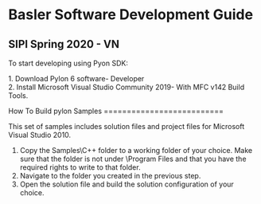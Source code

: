 <h1>Basler Software Development Guide</h1>
<h2>SIPI Spring 2020 - VN</h2>

<p>To start developing using Pyon SDK:</p>
<p>1. Download Pylon 6 software- Developer<br>
2. Install Microsoft Visual Studio Community 2019- With MFC v142 Build Tools. </p>

<p>How To Build pylon Samples
==========================

This set of samples includes solution files and project files for
Microsoft Visual Studio 2010.

1. Copy the Samples\C++ folder to a working folder of your choice.
   Make sure that the folder is not under \Program Files and
   that you have the required rights to write to that folder.
2. Navigate to the folder you created in the previous step.
3. Open the solution file and build the solution configuration of your choice.</p>
